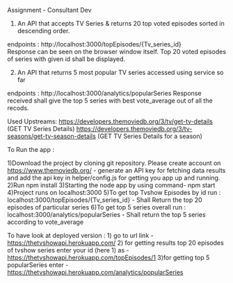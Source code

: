 Assignment - Consultant Dev


1) An API that accepts TV Series & returns 20 top voted episodes sorted in descending order.

endpoints : http://localhost:3000/topEpisodes/{Tv_series_id}  
  Response can be seen on the browser window itself. Top 20 voted episodes of series with given id shall be displayed.

2) An API that returns 5 most popular TV series accessed using service so far 

endpoints : http://localhost:3000/analytics/popularSeries
Response received shall give the top 5 series with best  vote_average out of all the recods.

Used Upstreams:
https://developers.themoviedb.org/3/tv/get-tv-details (GET TV Series Details)
https://developers.themoviedb.org/3/tv-seasons/get-tv-season-details (GET TV Series Details for a season)


To Run the app :

   1)Download the project by cloning git repository. Please create account on https://www.themoviedb.org/ 
     - generate an API key for fetching data results and add the api key in helper/config.js for getting you app up and running.
   2)Run npm install
   3)Starting the node app by using command- npm start
   4)Project runs on localhost:3000 
   5)To get top Tvshow Episodes by id run : localhost:3000/topEpisodes/{Tv_series_id}  - Shall Return the top 20 episodes of particular series
   6)To get top 5 series overall run : localhost:3000/analytics/popularSeries - Shall return the top 5 series according to vote_average


To have look at deployed version : 
            1) go to  url link -  https://thetvshowapi.herokuapp.com/
            2)  for getting results top 20 episodes of tvshow series enter your id (here 1)  as - https://thetvshowapi.herokuapp.com/topEpisodes/1
            3)for getting top 5 popularSeries enter - https://thetvshowapi.herokuapp.com/analytics/popularSeries
